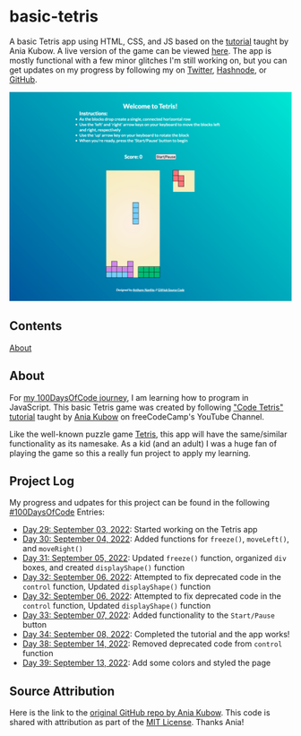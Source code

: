 # basic-tetris
 A basic Tetris app using HTML, CSS, and JS based on the [tutorial](https://youtu.be/rAUn1Lom6dw) taught by Ania Kubow. A live version of the game can be viewed [here](https://ananfito.github.io/basic-tetris/). The app is mostly functional with a few minor glitches I'm still working on, but you can get updates on my progress by following my on [Twitter](https://twitter.com/wordsbyfifi/), [Hashnode](https://ananfito.hashnode.dev/), or [GitHub](https://github.com/ananfito/).

 ![screenshot of my tetris app](basic-tetris-app.png)

 ## Contents
 [About](#About)

 ## About
 For [my 100DaysOfCode journey](https://github.com/ananfito/100-days-of-code), I am learning how to program in JavaScript. This basic Tetris game was created by following ["Code Tetris" tutorial](https://youtu.be/rAUn1Lom6dw) taught by [Ania Kubow](https://www.youtube.com/channel/UC5DNytAJ6_FISueUfzZCVsw) on freeCodeCamp's YouTube Channel.

 Like the well-known puzzle game [Tetris](https://en.wikipedia.org/wiki/Tetris), this app will have the same/similar functionality as its namesake. As a kid (and an adult) I was a huge fan of playing the game so this a really fun project to apply my learning.

 ## Project Log
 My progress and udpates for this project can be found in the following [#100DaysOfCode](https://github.com/ananfito/100-days-of-code) Entries:
- [Day 29: September 03, 2022](https://github.com/ananfito/100-days-of-code#day-29-september-03-2022): Started working on the Tetris app
- [Day 30: September 04, 2022](https://github.com/ananfito/100-days-of-code#day-30-september-04-2022): Added functions for `freeze()`, `moveLeft()`, and `moveRight()`
- [Day 31: September 05, 2022](https://github.com/ananfito/100-days-of-code#day-31-september-05-2022): Updated `freeze()` function, organized `div` boxes, and created `displayShape()` function
- [Day 32: September 06, 2022](https://github.com/ananfito/100-days-of-code#day-32-september-06-2022): Attempted to fix deprecated code in the `control` function, Updated `displayShape()` function
- [Day 32: September 06, 2022](https://github.com/ananfito/100-days-of-code#day-32-september-06-2022): Attempted to fix deprecated code in the `control` function, Updated `displayShape()` function
- [Day 33: September 07, 2022](https://github.com/ananfito/100-days-of-code#day-33-september-07-2022): Added functionality to the `Start/Pause` button
- [Day 34: September 08, 2022](https://github.com/ananfito/100-days-of-code#day-34-september-08-2022): Completed the tutorial and the app works!
- [Day 38: September 14, 2022](https://github.com/ananfito/100-days-of-code#day-38-september-12-2022): Removed deprecated code from `control` function
- [Day 39: September 13, 2022](https://github.com/ananfito/100-days-of-code#day-39-september-13-2022): Add some colors and styled the page

 ## Source Attribution
Here is the link to the [original GitHub repo by Ania Kubow](https://github.com/kubowania/Tetris-Basic). This code is shared with attribution as part of the [MIT License](https://github.com/kubowania/Tetris-Basic). Thanks Ania!
